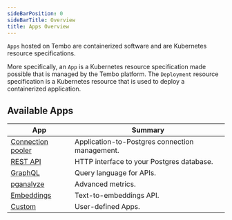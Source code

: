 ```yaml
---
sideBarPosition: 0
sideBarTitle: Overview
title: Apps Overview
---
```


`Apps` hosted on Tembo are containerized software and are Kubernetes resource specifications.

More specifically, an `App` is a Kubernetes resource specification made possible that is managed by the Tembo platform. The `Deployment` resource specification is a Kubernetes resource that is used to deploy a containerized application.

## Available Apps

| App                                                                               | Summary                                          |
| --------------------------------------------------------------------------------- | ------------------------------------------------ |
| [Connection pooler](https://tembo.io/docs/product/cloud/apps/connection-pooler)   | Application-to-Postgres connection management.   |
| [REST API](https://tembo.io/docs/product/cloud/apps/rest-api)                     | HTTP interface to your Postgres database.        |
| [GraphQL](https://tembo.io/docs/product/cloud/apps/graphql)                       | Query language for APIs.                         |
| [pganalyze](https://tembo.io/docs/product/cloud/apps/pganalyze)                   | Advanced metrics.                                |
| [Embeddings](https://tembo.io/docs/product/cloud/apps/embeddings)                 | Text-to-embeddings API.                          |
| [Custom](https://tembo.io/docs/product/cloud/apps/custom)                         | User-defined Apps.                               |

